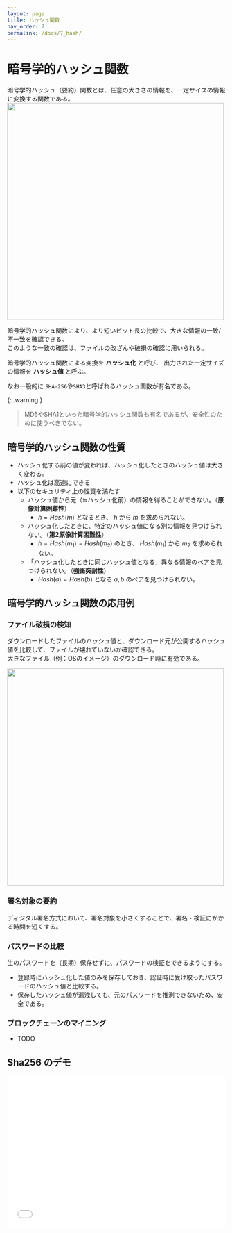 ```yaml
---
layout: page
title: ハッシュ関数
nav_order: 7
permalink: /docs/7_hash/
---
```


<script>
    MathJax = {
      tex: {
        inlineMath: [['$','$'], ['\\(','\\)']],
        processEscapes: true,
        tags: "ams",
        autoload: {
          color: [],
          colorV2: ['color']
        },
        packages: {'[+]': ['noerrors']}
      },
      chtml: {
        matchFontHeight: false,
        displayAlign: "left",
        displayIndent: "2em"
      },
      options: {
        renderActions: {
          /* add a new named action to render <script type="math/tex"> */
          find_script_mathtex: [10, function (doc) {
            for (const node of document.querySelectorAll('script[type^="math/tex"]')) {
              const display = !!node.type.match(/; *mode=display/);
              const math = new doc.options.MathItem(node.textContent, doc.inputJax[0], display);
              const text = document.createTextNode('');
              node.parentNode.replaceChild(text, node);
              math.start = {node: text, delim: '', n: 0};
              math.end = {node: text, delim: '', n: 0};
              doc.math.push(math);
            }
          }, '']
        }
      },
      loader: {
        load: ['[tex]/noerrors']
      }
    };
</script>
<script async src="https://cdn.jsdelivr.net/npm/mathjax@3/es5/tex-chtml.js" id="MathJax-script"></script>



# 暗号学的ハッシュ関数

暗号学的ハッシュ（要約）関数とは、任意の大きさの情報を、一定サイズの情報に変換する関数である。  
<img src="../../img/hash.png" height="500px" />

暗号学的ハッシュ関数により、より短いビット長の比較で、大きな情報の一致/不一致を確認できる。  
このような一致の確認は、ファイルの改ざんや破損の確認に用いられる。

暗号学的ハッシュ関数による変換を **ハッシュ化** と呼び、
出力された一定サイズの情報を **ハッシュ値** と呼ぶ。

なお一般的に `SHA-256`や`SHA3`と呼ばれるハッシュ関数が有名である。
  
{: .warning }
> MD5やSHA1といった暗号学的ハッシュ関数も有名であるが、安全性のために使うべきでない。

## 暗号学的ハッシュ関数の性質

- ハッシュ化する前の値が変われば、ハッシュ化したときのハッシュ値は大きく変わる。
- ハッシュ化は高速にできる
- 以下のセキュリティ上の性質を満たす
    - ハッシュ値から元（≒ハッシュ化前）の情報を得ることができない。（**原像計算困難性**）
      - $h = Hash(m)$ となるとき、 $h$ から $m$ を求められない。
    - ハッシュ化したときに、特定のハッシュ値になる別の情報を見つけられない。（**第2原像計算困難性**）
      - $h = Hash(m_1) = Hash(m_2)$ のとき、 $Hash(m_1)$ から $m_2$ を求められない。
    - 「ハッシュ化したときに同じハッシュ値となる」異なる情報のペアを見つけられない。（**強衝突耐性**）
      - $Hash(a) = Hash(b)$ となる $a, b$ のペアを見つけられない。

## 暗号学的ハッシュ関数の応用例
### ファイル破損の検知
ダウンロードしたファイルのハッシュ値と、ダウンロード元が公開するハッシュ値を比較して、ファイルが壊れていないか確認できる。  
大きなファイル（例：OSのイメージ）のダウンロード時に有効である。

<img src="../../img/hash2.png" height="500px" />

### 署名対象の要約

ディジタル署名方式において、署名対象を小さくすることで、署名・検証にかかる時間を短くする。

### パスワードの比較

生のパスワードを（長期）保存せずに、パスワードの検証をできるようにする。
- 登録時にハッシュ化した値のみを保存しておき、認証時に受け取ったパスワードのハッシュ値と比較する。
- 保存したハッシュ値が漏洩しても、元のパスワードを推測できないため、安全である。

### ブロックチェーンのマイニング

- TODO

## Sha256 のデモ

<iframe src="../../demo/sha.html" height="350px" width="100%" scrolling="no" frameborder="0"></iframe>
